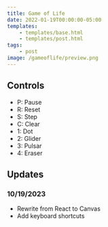 ```yaml
---
title: Game of Life
date: 2022-01-19T00:00:00-05:00
templates:
    - templates/base.html
    - templates/post.html
tags:
    - post
image: /gameoflife/preview.png
---
```


<div id="sketch"></div>

## Controls

-   P: Pause
-   R: Reset
-   S: Step
-   C: Clear
-   1: Dot
-   2: Glider
-   3: Pulsar
-   4: Eraser

## Updates

### 10/19/2023

-   Rewrite from React to Canvas
-   Add keyboard shortcuts
